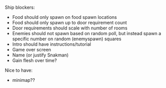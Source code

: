Ship blockers:

-   Food should only spawn on food spawn locations
-   Food should only spawn up to door requirement count
-   Door requirements should scale with number of rooms
-   Enemies should not spawn based on random poll, but instead spawn a specific number on random (enemyspawn) squares
-   Intro should have instructions/tutorial
-   Game over screen
-   Name (or justify Snakman)
-   Gain flesh over time?

Nice to have:

-   minimap??
